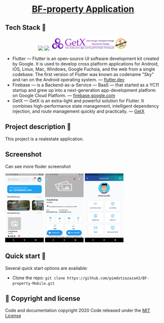 

<!-- Name -->
<h1 align="center">
  <a href="https://www.bf-property.com/">BF-property Application </a> 
</h1>


## Tech Stack :electric_plug:

<p align="center">
  <img height="45" src="https://miro.medium.com/max/1400/1*1EdflNkq5gEqTy9yelFwDQ.png" />
  <img height="45" src="https://firebase.google.com/images/social.png" />
  <img height="45" src="https://raw.githubusercontent.com/jonataslaw/getx-community/master/get.png" />
  
</p>

- Flutter — Flutter is an open-source UI software development kit created by Google. It is used to develop cross platform applications for Android, iOS, Linux, Mac, Windows, Google Fuchsia, and the web from a single codebase. The first version of Flutter was known as codename "Sky" and ran on the Android operating system. — [flutter.dev](https://flutter.dev/)
- Firebase —  is a Backend-as-a-Service — BaaS — that started as a YC11 startup and grew up into a next-generation app-development platform on Google Cloud Platform. — [firebase.google.com](https://firebase.google.com/?hl=th) 
- GetX —  GetX is an extra-light and powerful solution for Flutter. It combines high-performance state management, intelligent dependency injection, and route management quickly and practically. — [GetX](https://pub.dev/packages/get) 

##  Project description :page_facing_up:

This project is a realestate application.
## Screenshot
Can see more floder screenshot
<p align="left">
<img src="screenshot/Screenshot_1628867636.png" width="125" height="auto">
<img src="screenshot/Screenshot_1628866957.png" width="125" height="auto">
<img src="screenshot/Screenshot_1628866961.png" width="125" height="auto">
</p>


## Quick start :rocket:

Several quick start options are available:
- Clone the repo: `git clone https://github.com/pimdotzazaza43/BF-property-Mobile.git`



## :pushpin: Copyright and license

Code and documentation copyright 2020  Code released under the [MIT License](https://github.com/pimdotzazaza43/BF-property/blob/master/LICENSE)
